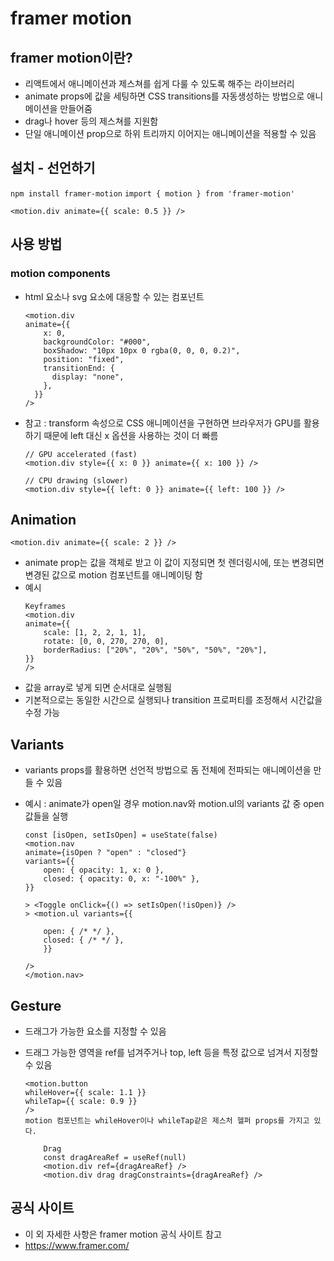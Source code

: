 # framer motion

## framer motion이란?

- 리액트에서 애니메이션과 제스쳐를 쉽게 다룰 수 있도록 해주는 라이브러리
- animate props에 값을 세팅하면 CSS transitions를 자동생성하는 방법으로 애니메이션을 만들어줌
- drag나 hover 등의 제스쳐를 지원함
- 단일 애니메이션 prop으로 하위 트리까지 이어지는 애니메이션을 적용할 수 있음

## 설치 - 선언하기

`npm install framer-motion`
`import { motion } from 'framer-motion'`

```JSX
<motion.div animate={{ scale: 0.5 }} />
```

## 사용 방법

### motion components

- html 요소나 svg 요소에 대응할 수 있는 컴포넌트
  ```JSX
  <motion.div
  animate={{
      x: 0,
      backgroundColor: "#000",
      boxShadow: "10px 10px 0 rgba(0, 0, 0, 0.2)",
      position: "fixed",
      transitionEnd: {
        display: "none",
      },
    }}
  />
  ```
- 참고 : transform 속성으로 CSS 애니메이션을 구현하면 브라우저가 GPU를 활용하기 때문에 left 대신 x 옵션을 사용하는 것이 더 빠름

  ```JSX
  // GPU accelerated (fast)
  <motion.div style={{ x: 0 }} animate={{ x: 100 }} />

  // CPU drawing (slower)
  <motion.div style={{ left: 0 }} animate={{ left: 100 }} />
  ```

## Animation

```JSX
<motion.div animate={{ scale: 2 }} />
```

- animate prop는 값을 객체로 받고 이 값이 지정되면 첫 렌더링시에, 또는 변경되면 변경된 값으로 motion 컴포넌트를 애니메이팅 함
- 예시
  ```JSX
  Keyframes
  <motion.div
  animate={{
      scale: [1, 2, 2, 1, 1],
      rotate: [0, 0, 270, 270, 0],
      borderRadius: ["20%", "20%", "50%", "50%", "20%"],
  }}
  />
  ```
- 값을 array로 넣게 되면 순서대로 실행됨
- 기본적으로는 동일한 시간으로 실행되나 transition 프로퍼티를 조정해서 시간값을 수정 가능

## Variants

- variants props를 활용하면 선언적 방법으로 돔 전체에 전파되는 애니메이션을 만들 수 있음
- 예시 : animate가 open일 경우 motion.nav와 motion.ul의 variants 값 중 open값들을 실행

  ```JSX
  const [isOpen, setIsOpen] = useState(false)
  <motion.nav
  animate={isOpen ? "open" : "closed"}
  variants={{
      open: { opacity: 1, x: 0 },
      closed: { opacity: 0, x: "-100%" },
  }}

  > <Toggle onClick={() => setIsOpen(!isOpen)} />
  > <motion.ul variants={{

      open: { /* */ },
      closed: { /* */ },
      }}

  />
  </motion.nav>
  ```

## Gesture

- 드래그가 가능한 요소를 지정할 수 있음
- 드래그 가능한 영역을 ref를 넘겨주거나 top, left 등을 특정 값으로 넘겨서 지정할 수 있음

  ```JSX
  <motion.button
  whileHover={{ scale: 1.1 }}
  whileTap={{ scale: 0.9 }}
  />
  motion 컴포넌트는 whileHover이나 whileTap같은 제스처 헬퍼 props를 가지고 있다.

      Drag
      const dragAreaRef = useRef(null)
      <motion.div ref={dragAreaRef} />
      <motion.div drag dragConstraints={dragAreaRef} />

  ```

## 공식 사이트

- 이 외 자세한 사항은 framer motion 공식 사이트 참고
- https://www.framer.com/
